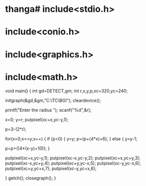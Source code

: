 # thanga# include<stdio.h>
# include<conio.h>
# include<graphics.h>
# include<math.h>

void main()
{
int gd=DETECT,gm;
int r,x,y,p,xc=320,yc=240;

initgraph(&gd,&gm,"C:\\TC\\BGI");
cleardevice();


printf("Enter the radius ");
scanf("%d",&r);


x=0;
y=r;
putpixel(xc+x,yc-y,1);

p=3-(2*r);

for(x=0;x<=y;x++)
{
if (p<0)
{
y=y;
p=(p+(4*x)+6);
}
else
{
y=y-1;

p=p+((4*(x-y)+10));
}

putpixel(xc+x,yc-y,1);
putpixel(xc-x,yc-y,2);
putpixel(xc+x,yc+y,3);
putpixel(xc-x,yc+y,4);
putpixel(xc+y,yc-x,5);
putpixel(xc-y,yc-x,6);
putpixel(xc+y,yc+x,7);
putpixel(xc-y,yc+x,8);

}
getch();
closegraph();
}
